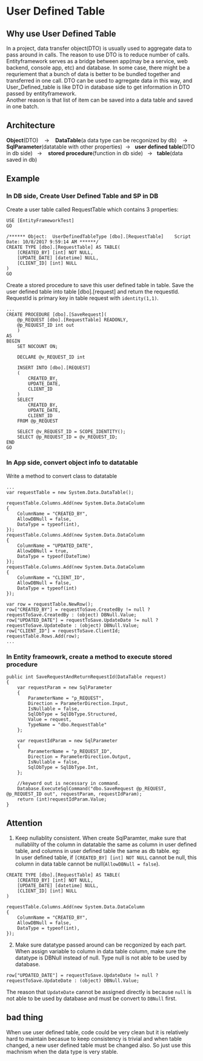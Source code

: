 # User Defined Table
## Why use User Defined Table
In a project, data transfer object(DTO) is usually used to aggregate data to pass around in calls. The reason to use DTO is to reduce number of calls.  
Entityframework serves as a bridge between app(may be a service, web backend, console app, etc) and database. In some case, there might be a requriement that a bunch of data is better to be bundled together and transferred in one call. DTO can be used to agrregate data in this way, and User_Defined_table is like DTO in database side to get information in DTO passed by entityframework.  
Another reason is that list of item can be saved into a data table and saved in one batch.
## Architecture
<b>Object</b>(DTO) &nbsp;&nbsp; -> &nbsp;&nbsp; <b>DataTable</b>(a data type can be recgonized by db) &nbsp;&nbsp; -> &nbsp;&nbsp; <b>SqlParameter</b>(datatable with other properties)&nbsp; -> &nbsp;&nbsp;<b>user defined table</b>(DTO in db side) &nbsp;&nbsp;-> &nbsp;&nbsp;&nbsp;<b>stored procedure</b>(function in db side) &nbsp;&nbsp;->&nbsp;&nbsp; <b>table</b>(data saved in db)
## Example
### In DB side, Create User Defined Table and SP in DB
Create a user table called RequestTable which contains 3 properties:
```
USE [EntityFrameworkTest]
GO

/****** Object:  UserDefinedTableType [dbo].[RequestTable]    Script Date: 10/8/2017 9:59:14 AM ******/
CREATE TYPE [dbo].[RequestTable] AS TABLE(
	[CREATED_BY] [int] NOT NULL,
	[UPDATE_DATE] [datetime] NULL,
	[CLIENT_ID] [int] NULL
)
GO
```
Create a stored procedure to save this user defined table in table. Save the user defined table into table [dbo].[request] and return the requestId. RequestId is primary key in table request with `identity(1,1)`. 
```
...
CREATE PROCEDURE [dbo].[SaveRequest]( 
	@p_REQUEST [dbo].[RequestTable] READONLY, 
	@p_REQUEST_ID int out
	)
AS
BEGIN
	SET NOCOUNT ON;

	DECLARE @v_REQUEST_ID int

	INSERT INTO [dbo].[REQUEST] 
	(
		CREATED_BY,
		UPDATE_DATE,
		CLIENT_ID
	)
	SELECT 
		CREATED_BY,
		UPDATE_DATE,
		CLIENT_ID
	FROM @p_REQUEST

	SELECT @v_REQUEST_ID = SCOPE_IDENTITY();
	SELECT @p_REQUEST_ID = @v_REQUEST_ID;
END
GO
```
### In App side, convert object info to datatable
Write a method to convert class to datatable
```
...
var requestTable = new System.Data.DataTable();

requestTable.Columns.Add(new System.Data.DataColumn
{
    ColumnName = "CREATED_BY",
    AllowDBNull = false,
    DataType = typeof(int),
});
requestTable.Columns.Add(new System.Data.DataColumn
{
    ColumnName = "UPDATED_DATE",
    AllowDBNull = true,
    DataType = typeof(DateTime)
});
requestTable.Columns.Add(new System.Data.DataColumn
{
    ColumnName = "CLIENT_ID",
    AllowDBNull = false,
    DataType = typeof(int)
});

var row = requestTable.NewRow();
row["CREATED_BY"] = requestToSave.CreatedBy != null ? requestToSave.CreatedBy : (object) DBNull.Value;
row["UPDATED_DATE"] = requestToSave.UpdateDate != null ? requestToSave.UpdateDate : (object) DBNull.Value;
row["CLIENT_ID"] = requestToSave.ClientId;
requestTable.Rows.Add(row);
...
```

### In Entity frameowrk, create a method to execute stored procedure
```
public int SaveRequestAndReturnRequestId(DataTable request)
{
    var requestParam = new SqlParameter
    {
        ParameterName = "p_REQUEST",
        Direction = ParameterDirection.Input,
        IsNullable = false,
        SqlDbType = SqlDbType.Structured,
        Value = request,
        TypeName = "dbo.RequestTable"
    };

    var requestIdParam = new SqlParameter
    {
        ParameterName = "p_REQUEST_ID",
        Direction = ParameterDirection.Output,
        IsNullable = false,
        SqlDbType = SqlDbType.Int,
    };
    
    //keyword out is necessary in command.
    Database.ExecuteSqlCommand("dbo.SaveRequest @p_REQUEST, @p_REQUEST_ID out", requestParam, requestIdParam);
    return (int)requestIdParam.Value;
}
```
## Attention
1. Keep nullablity consistent. When create SqlParamter, make sure that nullablilty of the column in datatable the same as column in user defined table, and columns in user defined table the same as db table. 
eg:  
In user defined table, if `[CREATED_BY] [int] NOT NULL` cannot be null, this column in data table cannot be null(`AllowDBNull = false`).
```
CREATE TYPE [dbo].[RequestTable] AS TABLE(
	[CREATED_BY] [int] NOT NULL,
	[UPDATE_DATE] [datetime] NULL,
	[CLIENT_ID] [int] NULL
)
```
```
requestTable.Columns.Add(new System.Data.DataColumn
{
    ColumnName = "CREATED_BY",
    AllowDBNull = false,
    DataType = typeof(int),
});
```
2. Make sure datatype passed around can be recgonized by each part. When assign variable to column in data table column, make sure the datatype is DBNull instead of null. Type null is not able to be used by database.
```
row["UPDATED_DATE"] = requestToSave.UpdateDate != null ? requestToSave.UpdateDate : (object) DBNull.Value;
```
The reason that `UpdateDate` cannot be assigned directly is because `null` is not able to be used by database and must be convert to `DBNull` first.  
## bad thing
When use user defined table, code could be very clean but it is relatively hard to maintain becasue to keep consistency is trivial and when table changed, a new user defined table must be changed also. So just use this machnism when the data type is very stable.  
